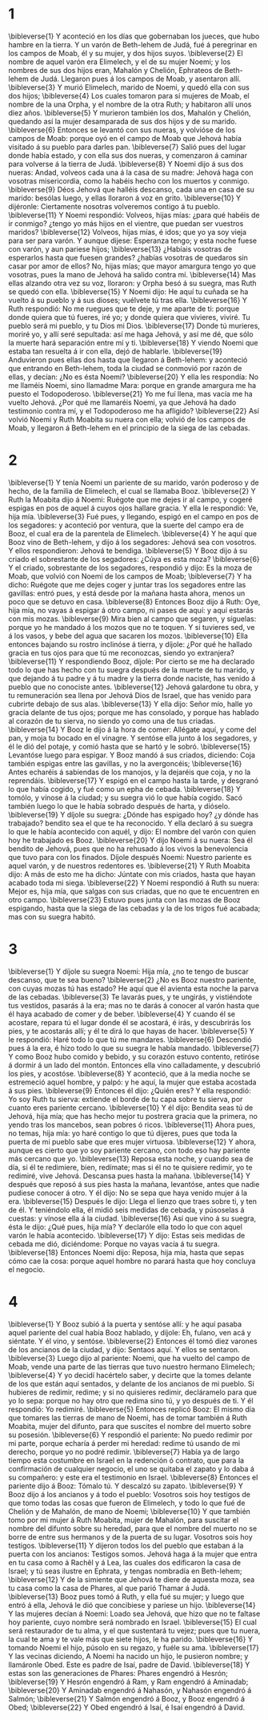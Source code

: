 # 1 
\bibleverse{1} Y aconteció en los días que gobernaban los jueces, que hubo hambre en la tierra. Y un varón de Beth-lehem de Judá, fué á peregrinar en los campos de Moab, él y su mujer, y dos hijos suyos. \bibleverse{2} El nombre de aquel varón era Elimelech, y el de su mujer Noemi; y los nombres de sus dos hijos eran, Mahalón y Chelión, Ephrateos de Beth-lehem de Judá. Llegaron pues á los campos de Moab, y asentaron allí. \bibleverse{3} Y murió Elimelech, marido de Noemi, y quedó ella con sus dos hijos; \bibleverse{4} Los cuales tomaron para sí mujeres de Moab, el nombre de la una Orpha, y el nombre de la otra Ruth; y habitaron allí unos diez años. \bibleverse{5} Y murieron también los dos, Mahalón y Chelión, quedando así la mujer desamparada de sus dos hijos y de su marido. \bibleverse{6} Entonces se levantó con sus nueras, y volvióse de los campos de Moab: porque oyó en el campo de Moab que Jehová había visitado á su pueblo para darles pan. \bibleverse{7} Salió pues del lugar donde había estado, y con ella sus dos nueras, y comenzaron á caminar para volverse á la tierra de Judá. \bibleverse{8} Y Noemi dijo á sus dos nueras: Andad, volveos cada una á la casa de su madre: Jehová haga con vosotras misericordia, como la habéis hecho con los muertos y conmigo. \bibleverse{9} Déos Jehová que halléis descanso, cada una en casa de su marido: besólas luego, y ellas lloraron á voz en grito. \bibleverse{10} Y dijéronle: Ciertamente nosotras volveremos contigo á tu pueblo. \bibleverse{11} Y Noemi respondió: Volveos, hijas mías: ¿para qué habéis de ir conmigo? ¿tengo yo más hijos en el vientre, que puedan ser vuestros maridos? \bibleverse{12} Volveos, hijas mías, é idos; que yo ya soy vieja para ser para varón. Y aunque dijese: Esperanza tengo; y esta noche fuese con varón, y aun pariese hijos; \bibleverse{13} ¿Habíais vosotras de esperarlos hasta que fuesen grandes? ¿habías vosotras de quedaros sin casar por amor de ellos? No, hijas mías; que mayor amargura tengo yo que vosotras, pues la mano de Jehová ha salido contra mí. \bibleverse{14} Mas ellas alzando otra vez su voz, lloraron: y Orpha besó á su suegra, mas Ruth se quedó con ella. \bibleverse{15} Y Noemi dijo: He aquí tu cuñada se ha vuelto á su pueblo y á sus dioses; vuélvete tú tras ella. \bibleverse{16} Y Ruth respondió: No me ruegues que te deje, y me aparte de ti: porque donde quiera que tú fueres, iré yo; y donde quiera que vivieres, viviré. Tu pueblo será mi pueblo, y tu Dios mi Dios. \bibleverse{17} Donde tú murieres, moriré yo, y allí seré sepultada: así me haga Jehová, y así me dé, que sólo la muerte hará separación entre mí y ti. \bibleverse{18} Y viendo Noemi que estaba tan resuelta á ir con ella, dejó de hablarle. \bibleverse{19} Anduvieron pues ellas dos hasta que llegaron á Beth-lehem: y aconteció que entrando en Beth-lehem, toda la ciudad se conmovió por razón de ellas, y decían: ¿No es ésta Noemi? \bibleverse{20} Y ella les respondía: No me llaméis Noemi, sino llamadme Mara: porque en grande amargura me ha puesto el Todopoderoso. \bibleverse{21} Yo me fuí llena, mas vacía me ha vuelto Jehová. ¿Por qué me llamaréis Noemi, ya que Jehová ha dado testimonio contra mí, y el Todopoderoso me ha afligido? \bibleverse{22} Así volvió Noemi y Ruth Moabita su nuera con ella; volvió de los campos de Moab, y llegaron á Beth-lehem en el principio de la siega de las cebadas. 

# 2 
\bibleverse{1} Y tenía Noemi un pariente de su marido, varón poderoso y de hecho, de la familia de Elimelech, el cual se llamaba Booz. \bibleverse{2} Y Ruth la Moabita dijo á Noemi: Ruégote que me dejes ir al campo, y cogeré espigas en pos de aquel á cuyos ojos hallare gracia. Y ella le respondió: Ve, hija mía. \bibleverse{3} Fué pues, y llegando, espigó en el campo en pos de los segadores: y aconteció por ventura, que la suerte del campo era de Booz, el cual era de la parentela de Elimelech. \bibleverse{4} Y he aquí que Booz vino de Beth-lehem, y dijo á los segadores: Jehová sea con vosotros. Y ellos respondieron: Jehová te bendiga. \bibleverse{5} Y Booz dijo á su criado el sobrestante de los segadores: ¿Cúya es esta moza? \bibleverse{6} Y el criado, sobrestante de los segadores, respondió y dijo: Es la moza de Moab, que volvió con Noemi de los campos de Moab; \bibleverse{7} Y ha dicho: Ruégote que me dejes coger y juntar tras los segadores entre las gavillas: entró pues, y está desde por la mañana hasta ahora, menos un poco que se detuvo en casa. \bibleverse{8} Entonces Booz dijo á Ruth: Oye, hija mía, no vayas á espigar á otro campo, ni pases de aquí: y aquí estarás con mis mozas. \bibleverse{9} Mira bien al campo que segaren, y síguelas: porque yo he mandado á los mozos que no te toquen. Y si tuvieres sed, ve á los vasos, y bebe del agua que sacaren los mozos. \bibleverse{10} Ella entonces bajando su rostro inclinóse á tierra, y díjole: ¿Por qué he hallado gracia en tus ojos para que tú me reconozcas, siendo yo extranjera? \bibleverse{11} Y respondiendo Booz, díjole: Por cierto se me ha declarado todo lo que has hecho con tu suegra después de la muerte de tu marido, y que dejando á tu padre y á tu madre y la tierra donde naciste, has venido á pueblo que no conociste antes. \bibleverse{12} Jehová galardone tu obra, y tu remuneración sea llena por Jehová Dios de Israel, que has venido para cubrirte debajo de sus alas. \bibleverse{13} Y ella dijo: Señor mío, halle yo gracia delante de tus ojos; porque me has consolado, y porque has hablado al corazón de tu sierva, no siendo yo como una de tus criadas. \bibleverse{14} Y Booz le dijo á la hora de comer: Allégate aquí, y come del pan, y moja tu bocado en el vinagre. Y sentóse ella junto á los segadores, y él le dió del potaje, y comió hasta que se hartó y le sobró. \bibleverse{15} Levantóse luego para espigar. Y Booz mandó á sus criados, diciendo: Coja también espigas entre las gavillas, y no la avergoncéis; \bibleverse{16} Antes echaréis á sabiendas de los manojos, y la dejaréis que coja, y no la reprendáis. \bibleverse{17} Y espigó en el campo hasta la tarde, y desgranó lo que había cogido, y fué como un epha de cebada. \bibleverse{18} Y tomólo, y vínose á la ciudad; y su suegra vió lo que había cogido. Sacó también luego lo que le había sobrado después de harta, y dióselo. \bibleverse{19} Y díjole su suegra: ¿Dónde has espigado hoy? ¿y dónde has trabajado? bendito sea el que te ha reconocido. Y ella declaró á su suegra lo que le había acontecido con aquél, y dijo: El nombre del varón con quien hoy he trabajado es Booz. \bibleverse{20} Y dijo Noemi á su nuera: Sea él bendito de Jehová, pues que no ha rehusado á los vivos la benevolencia que tuvo para con los finados. Díjole después Noemi: Nuestro pariente es aquel varón, y de nuestros redentores es. \bibleverse{21} Y Ruth Moabita dijo: A más de esto me ha dicho: Júntate con mis criados, hasta que hayan acabado toda mi siega. \bibleverse{22} Y Noemi respondió á Ruth su nuera: Mejor es, hija mía, que salgas con sus criadas, que no que te encuentren en otro campo. \bibleverse{23} Estuvo pues junta con las mozas de Booz espigando, hasta que la siega de las cebadas y la de los trigos fué acabada; mas con su suegra habitó. 

# 3 
\bibleverse{1} Y díjole su suegra Noemi: Hija mía, ¿no te tengo de buscar descanso, que te sea bueno? \bibleverse{2} ¿No es Booz nuestro pariente, con cuyas mozas tú has estado? He aquí que él avienta esta noche la parva de las cebadas. \bibleverse{3} Te lavarás pues, y te ungirás, y vistiéndote tus vestidos, pasarás á la era; mas no te darás á conocer al varón hasta que él haya acabado de comer y de beber. \bibleverse{4} Y cuando él se acostare, repara tú el lugar donde él se acostará, é irás, y descubrirás los pies, y te acostarás allí; y él te dirá lo que hayas de hacer. \bibleverse{5} Y le respondió: Haré todo lo que tú me mandares. \bibleverse{6} Descendió pues á la era, é hizo todo lo que su suegra le había mandado. \bibleverse{7} Y como Booz hubo comido y bebido, y su corazón estuvo contento, retiróse á dormir á un lado del montón. Entonces ella vino calladamente, y descubrió los pies, y acostóse. \bibleverse{8} Y aconteció, que á la media noche se estremeció aquel hombre, y palpó: y he aquí, la mujer que estaba acostada á sus pies. \bibleverse{9} Entonces él dijo: ¿Quién eres? Y ella respondió: Yo soy Ruth tu sierva: extiende el borde de tu capa sobre tu sierva, por cuanto eres pariente cercano. \bibleverse{10} Y él dijo: Bendita seas tú de Jehová, hija mía; que has hecho mejor tu postrera gracia que la primera, no yendo tras los mancebos, sean pobres ó ricos. \bibleverse{11} Ahora pues, no temas, hija mía: yo haré contigo lo que tú dijeres, pues que toda la puerta de mi pueblo sabe que eres mujer virtuosa. \bibleverse{12} Y ahora, aunque es cierto que yo soy pariente cercano, con todo eso hay pariente más cercano que yo. \bibleverse{13} Reposa esta noche, y cuando sea de día, si él te redimiere, bien, redímate; mas si él no te quisiere redimir, yo te redimiré, vive Jehová. Descansa pues hasta la mañana. \bibleverse{14} Y después que reposó á sus pies hasta la mañana, levantóse, antes que nadie pudiese conocer á otro. Y él dijo: No se sepa que haya venido mujer á la era. \bibleverse{15} Después le dijo: Llega el lienzo que traes sobre ti, y ten de él. Y teniéndolo ella, él midió seis medidas de cebada, y púsoselas á cuestas: y vínose ella á la ciudad. \bibleverse{16} Así que vino á su suegra, ésta le dijo: ¿Qué pues, hija mía? Y declaróle ella todo lo que con aquel varón le había acontecido. \bibleverse{17} Y dijo: Estas seis medidas de cebada me dió, diciéndome: Porque no vayas vacía á tu suegra. \bibleverse{18} Entonces Noemi dijo: Reposa, hija mía, hasta que sepas cómo cae la cosa: porque aquel hombre no parará hasta que hoy concluya el negocio. 

# 4 
\bibleverse{1} Y Booz subió á la puerta y sentóse allí: y he aquí pasaba aquel pariente del cual había Booz hablado, y díjole: Eh, fulano, ven acá y siéntate. Y él vino, y sentóse. \bibleverse{2} Entonces él tomó diez varones de los ancianos de la ciudad, y dijo: Sentaos aquí. Y ellos se sentaron. \bibleverse{3} Luego dijo al pariente: Noemi, que ha vuelto del campo de Moab, vende una parte de las tierras que tuvo nuestro hermano Elimelech; \bibleverse{4} Y yo decidí hacértelo saber, y decirte que la tomes delante de los que están aquí sentados, y delante de los ancianos de mi pueblo. Si hubieres de redimir, redime; y si no quisieres redimir, decláramelo para que yo lo sepa: porque no hay otro que redima sino tú, y yo después de ti. Y él respondió: Yo redimiré. \bibleverse{5} Entonces replicó Booz: El mismo día que tomares las tierras de mano de Noemi, has de tomar también á Ruth Moabita, mujer del difunto, para que suscites el nombre del muerto sobre su posesión. \bibleverse{6} Y respondió el pariente: No puedo redimir por mi parte, porque echaría á perder mi heredad: redime tú usando de mi derecho, porque yo no podré redimir. \bibleverse{7} Había ya de largo tiempo esta costumbre en Israel en la redención ó contrato, que para la confirmación de cualquier negocio, el uno se quitaba el zapato y lo daba á su compañero: y este era el testimonio en Israel. \bibleverse{8} Entonces el pariente dijo á Booz: Tómalo tú. Y descalzó su zapato. \bibleverse{9} Y Booz dijo á los ancianos y á todo el pueblo: Vosotros sois hoy testigos de que tomo todas las cosas que fueron de Elimelech, y todo lo que fué de Chelión y de Mahalón, de mano de Noemi; \bibleverse{10} Y que también tomo por mi mujer á Ruth Moabita, mujer de Mahalón, para suscitar el nombre del difunto sobre su heredad, para que el nombre del muerto no se borre de entre sus hermanos y de la puerta de su lugar. Vosotros sois hoy testigos. \bibleverse{11} Y dijeron todos los del pueblo que estaban á la puerta con los ancianos: Testigos somos. Jehová haga á la mujer que entra en tu casa como á Rachêl y á Lea, las cuales dos edificaron la casa de Israel; y tú seas ilustre en Ephrata, y tengas nombradía en Beth-lehem; \bibleverse{12} Y de la simiente que Jehová te diere de aquesta moza, sea tu casa como la casa de Phares, al que parió Thamar á Judá. \bibleverse{13} Booz pues tomó á Ruth, y ella fué su mujer; y luego que entró á ella, Jehová le dió que concibiese y pariese un hijo. \bibleverse{14} Y las mujeres decían á Noemi: Loado sea Jehová, que hizo que no te faltase hoy pariente, cuyo nombre será nombrado en Israel. \bibleverse{15} El cual será restaurador de tu alma, y el que sustentará tu vejez; pues que tu nuera, la cual te ama y te vale más que siete hijos, le ha parido. \bibleverse{16} Y tomando Noemi el hijo, púsolo en su regazo, y fuéle su ama. \bibleverse{17} Y las vecinas diciendo, A Noemi ha nacido un hijo, le pusieron nombre; y llamáronle Obed. Este es padre de Isaí, padre de David. \bibleverse{18} Y estas son las generaciones de Phares: Phares engendró á Hesrón; \bibleverse{19} Y Hesrón engendró á Ram, y Ram engendró á Aminadab; \bibleverse{20} Y Aminadab engendró á Nahasón, y Nahasón engendró á Salmón; \bibleverse{21} Y Salmón engendró á Booz, y Booz engendró á Obed; \bibleverse{22} Y Obed engendró á Isaí, é Isaí engendró á David. 
